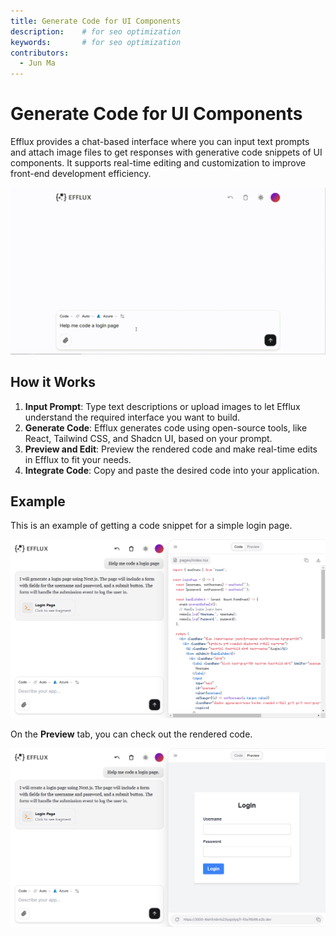 ```yaml
---
title: Generate Code for UI Components
description: 	# for seo optimization
keywords: 		# for seo optimization
contributors:
  - Jun Ma
---
```


# Generate Code for UI Components

Efflux provides a chat-based interface where you can input text prompts and attach image files to get responses with generative code snippets of UI components. It supports real-time editing and customization to improve front-end development efficiency.

  ![Efflux demo](../assets/code-login.gif)

## How it Works

1. **Input Prompt**: Type text descriptions or upload images to let Efflux understand the required interface you want to build.
2. **Generate Code**: Efflux generates code using open-source tools, like React, Tailwind CSS, and Shadcn UI, based on your prompt.
3. **Preview and Edit**: Preview the rendered code and make real-time edits in Efflux to fit your needs.
4. **Integrate Code**: Copy and paste the desired code into your application.

## Example

This is an example of getting a code snippet for a simple login page.

![Efflux code response](../assets/generate-code.png)

On the **Preview** tab, you can check out the rendered code.

![Efflux code-GUI preview](../assets/code-gui-preview.png)